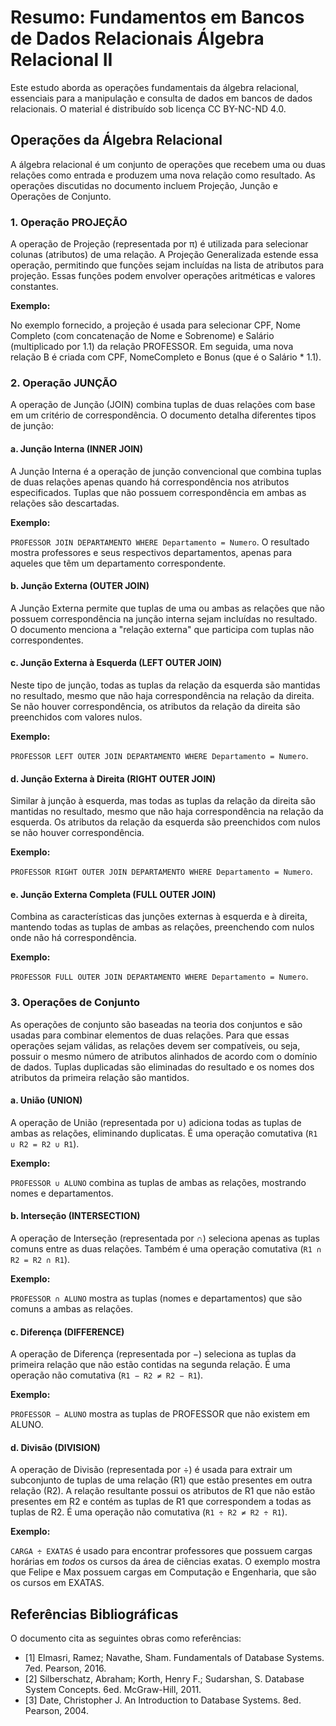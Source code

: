 # Resumo: Fundamentos em Bancos de Dados Relacionais Álgebra Relacional II

Este estudo aborda as operações fundamentais da álgebra relacional, essenciais para a manipulação e consulta de dados em bancos de dados relacionais. O material é distribuído sob licença CC BY-NC-ND 4.0.

## Operações da Álgebra Relacional

A álgebra relacional é um conjunto de operações que recebem uma ou duas relações como entrada e produzem uma nova relação como resultado. As operações discutidas no documento incluem Projeção, Junção e Operações de Conjunto.

### 1. Operação PROJEÇÃO

A operação de Projeção (representada por π) é utilizada para selecionar colunas (atributos) de uma relação. A Projeção Generalizada estende essa operação, permitindo que funções sejam incluídas na lista de atributos para projeção. Essas funções podem envolver operações aritméticas e valores constantes.

**Exemplo:**

No exemplo fornecido, a projeção é usada para selecionar CPF, Nome Completo (com concatenação de Nome e Sobrenome) e Salário (multiplicado por 1.1) da relação PROFESSOR. Em seguida, uma nova relação B é criada com CPF, NomeCompleto e Bonus (que é o Salário * 1.1).

### 2. Operação JUNÇÃO

A operação de Junção (JOIN) combina tuplas de duas relações com base em um critério de correspondência. O documento detalha diferentes tipos de junção:

#### a. Junção Interna (INNER JOIN)

A Junção Interna é a operação de junção convencional que combina tuplas de duas relações apenas quando há correspondência nos atributos especificados. Tuplas que não possuem correspondência em ambas as relações são descartadas.

**Exemplo:**

`PROFESSOR JOIN DEPARTAMENTO WHERE Departamento = Numero`. O resultado mostra professores e seus respectivos departamentos, apenas para aqueles que têm um departamento correspondente.

#### b. Junção Externa (OUTER JOIN)

A Junção Externa permite que tuplas de uma ou ambas as relações que não possuem correspondência na junção interna sejam incluídas no resultado. O documento menciona a "relação externa" que participa com tuplas não correspondentes.

#### c. Junção Externa à Esquerda (LEFT OUTER JOIN)

Neste tipo de junção, todas as tuplas da relação da esquerda são mantidas no resultado, mesmo que não haja correspondência na relação da direita. Se não houver correspondência, os atributos da relação da direita são preenchidos com valores nulos.

**Exemplo:**

`PROFESSOR LEFT OUTER JOIN DEPARTAMENTO WHERE Departamento = Numero`.

#### d. Junção Externa à Direita (RIGHT OUTER JOIN)

Similar à junção à esquerda, mas todas as tuplas da relação da direita são mantidas no resultado, mesmo que não haja correspondência na relação da esquerda. Os atributos da relação da esquerda são preenchidos com nulos se não houver correspondência.

**Exemplo:**

`PROFESSOR RIGHT OUTER JOIN DEPARTAMENTO WHERE Departamento = Numero`.

#### e. Junção Externa Completa (FULL OUTER JOIN)

Combina as características das junções externas à esquerda e à direita, mantendo todas as tuplas de ambas as relações, preenchendo com nulos onde não há correspondência.

**Exemplo:**

`PROFESSOR FULL OUTER JOIN DEPARTAMENTO WHERE Departamento = Numero`.

### 3. Operações de Conjunto

As operações de conjunto são baseadas na teoria dos conjuntos e são usadas para combinar elementos de duas relações. Para que essas operações sejam válidas, as relações devem ser compatíveis, ou seja, possuir o mesmo número de atributos alinhados de acordo com o domínio de dados. Tuplas duplicadas são eliminadas do resultado e os nomes dos atributos da primeira relação são mantidos.

#### a. União (UNION)

A operação de União (representada por ∪) adiciona todas as tuplas de ambas as relações, eliminando duplicatas. É uma operação comutativa (`R1 ∪ R2 = R2 ∪ R1`).

**Exemplo:**

`PROFESSOR ∪ ALUNO` combina as tuplas de ambas as relações, mostrando nomes e departamentos.

#### b. Interseção (INTERSECTION)

A operação de Interseção (representada por ∩) seleciona apenas as tuplas comuns entre as duas relações. Também é uma operação comutativa (`R1 ∩ R2 = R2 ∩ R1`).

**Exemplo:**

`PROFESSOR ∩ ALUNO` mostra as tuplas (nomes e departamentos) que são comuns a ambas as relações.

#### c. Diferença (DIFFERENCE)

A operação de Diferença (representada por −) seleciona as tuplas da primeira relação que não estão contidas na segunda relação. É uma operação não comutativa (`R1 − R2 ≠ R2 − R1`).

**Exemplo:**

`PROFESSOR − ALUNO` mostra as tuplas de PROFESSOR que não existem em ALUNO.

#### d. Divisão (DIVISION)

A operação de Divisão (representada por ÷) é usada para extrair um subconjunto de tuplas de uma relação (R1) que estão presentes em outra relação (R2). A relação resultante possui os atributos de R1 que não estão presentes em R2 e contém as tuplas de R1 que correspondem a todas as tuplas de R2. É uma operação não comutativa (`R1 ÷ R2 ≠ R2 ÷ R1`).

**Exemplo:**

`CARGA ÷ EXATAS` é usado para encontrar professores que possuem cargas horárias em *todos* os cursos da área de ciências exatas. O exemplo mostra que Felipe e Max possuem cargas em Computação e Engenharia, que são os cursos em EXATAS.

## Referências Bibliográficas

O documento cita as seguintes obras como referências:

*   [1] Elmasri, Ramez; Navathe, Sham. Fundamentals of Database Systems. 7ed. Pearson, 2016.
*   [2] Silberschatz, Abraham; Korth, Henry F.; Sudarshan, S. Database System Concepts. 6ed. McGraw-Hill, 2011.
*   [3] Date, Christopher J. An Introduction to Database Systems. 8ed. Pearson, 2004.
